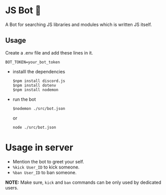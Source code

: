 # JS Bot 🤖
A Bot for searching JS libraries and modules which is written JS itself.

## Usage
Create a .env file and add these lines in it.

```env
BOT_TOKEN=your_bot_token
```

* installl the dependencies
    ```console
    $npm install discord.js
    $npm install dotenv
    $npm install nodemon
    ```

* run the bot 
    ```console
    $nodemon ./src/bot.json
    ```
    
    or

    ```console
    node ./src/bot.json
    ```
# Usage in server

* Mention the bot to greet your self.
* `%kick User_ID` to kick someone.
* `%ban User_ID` to ban someone.

**NOTE:** Make sure, `kick` and `ban` commands can be only used by dedicated users.